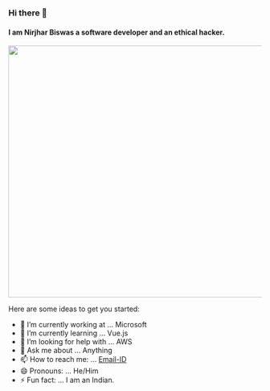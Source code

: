 ### Hi there 👋
#### I am Nirjhar Biswas a software developer and an ethical hacker.
<p><img align="center" src="https://developers.giphy.com/branch/master/static/api-512d36c09662682717108a38bbb5c57d.gif" width="1000" height="500" /></p>

Here are some ideas to get you started:

- 🔭 I’m currently working at ... Microsoft 
- 🌱 I’m currently learning ... Vue.js
- 🤔 I’m looking for help with ... AWS
- 💬 Ask me about ... Anything
- 📫 How to reach me: ... [Email-ID](nirjharbiswas2004@gmail.com)
- 😄 Pronouns: ... He/Him
- ⚡ Fun fact: ... I am an Indian.

